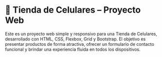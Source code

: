 # 📱 Tienda de Celulares – Proyecto Web
Este es un proyecto web simple y responsivo para una Tienda de Celulares, desarrollado con HTML, CSS, Flexbox, Grid y Bootstrap. El objetivo es presentar productos de forma atractiva, ofrecer un formulario de contacto funcional y brindar una experiencia fluida en todos los dispositivos.
